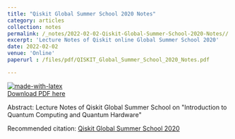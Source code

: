```yaml
---
title: "Qiskit Global Summer School 2020 Notes"
category: articles
collection: notes
permalink: /_notes/2022-02-02-Qiskit-Global-Summer-School-2020-Notes// 
excerpt: 'Lecture Notes of Qiskit online Global Summer School 2020'
date: 2022-02-02
venue: 'Online'
paperurl : /files/pdf/QISKIT_Global_Summer_School_2020_Notes.pdf

---
```

[![made-with-latex](https://img.shields.io/badge/Made%20with-LaTeX-1f425f.svg)](https://www.latex-project.org/)  
<a href='https://www.dropbox.com/s/gy29lqqvqmngk2b/QISKIT_Global_Summer_School_2020_Notes.pdf?dl=0'>Download PDF here</a>


Abstract: Lecture Notes of Qiskit Global Summer School on "Introduction to Quantum Computing and Quantum Hardware"

 Recommended citation: [Qiskit Global Summer School 2020](https://qiskit.org/learn/intro-qc-qh/)
